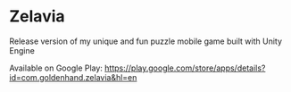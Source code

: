 # Zelavia
Release version of my unique and fun puzzle mobile game built with Unity Engine

Available on Google Play: https://play.google.com/store/apps/details?id=com.goldenhand.zelavia&hl=en
